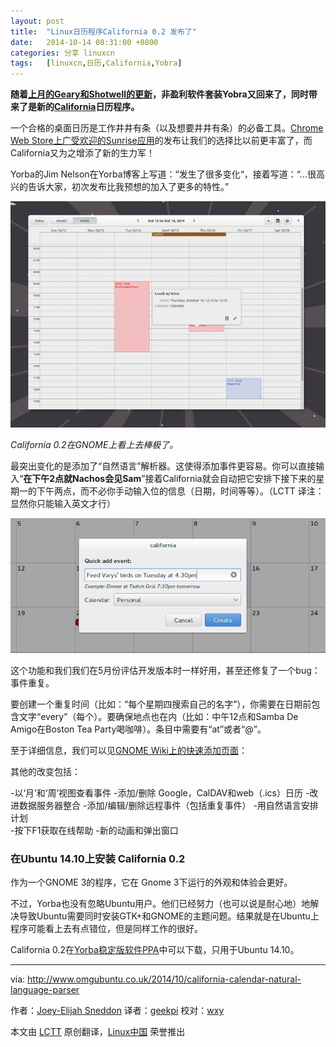 ```yaml
---
layout: post
title:	"Linux日历程序California 0.2 发布了"
date:	2014-10-14 08:31:00 +0800 
categories:	分享 linuxcn 
tags:	[linuxcn,日历,California,Yobra]
---
```



**随着[上月的Geary和Shotwell的更新](http://www.omgubuntu.co.uk/2014/09/new-shotwell-geary-stable-release-available-to-downed)，非盈利软件套装Yobra又回来了，同时带来了是新的[California](https://wiki.gnome.org/Apps/California)日历程序。**


一个合格的桌面日历是工作井井有条（以及想要井井有条）的必备工具。[Chrome Web Store上广受欢迎的Sunrise应用](http://www.omgchrome.com/sunrise-calendar-app-for-google-chrome/)的发布让我们的选择比以前更丰富了，而California又为之增添了新的生力军！


Yorba的Jim Nelson在Yorba博客上写道：“发生了很多变化“，接着写道：“...很高兴的告诉大家，初次发布比我预想的加入了更多的特性。”


![California 0.2 Looks Great on GNOME](/Asserts/Images/album/201410/14/003640uyeurwaa8rm73jy0.jpg)


*California 0.2在GNOME上看上去棒极了。*


最突出变化的是添加了“自然语言”解析器。这使得添加事件更容易。你可以直接输入“**在下午2点就Nachos会见Sam**”接着California就会自动把它安排下接下来的星期一的下午两点，而不必你手动输入位的信息（日期，时间等等）。（LCTT 译注：显然你只能输入英文才行）


![](/Asserts/Images/album/201410/14/003642jmzp6p9ljj5j9tkm.png)


这个功能和我们我们在5月份评估开发版本时一样好用，甚至还修复了一个bug：事件重复。


要创建一个重复时间（比如：“每个星期四搜索自己的名字”），你需要在日期前包含文字“every”（每个）。要确保地点也在内（比如：中午12点和Samba De Amigo在Boston Tea Party喝咖啡）。条目中需要有“at”或者“@”。


至于详细信息，我们可以见[GNOME Wiki上的快速添加页面](https://wiki.gnome.org/Apps/California/HowToUseQuickAdd)：


其他的改变包括：


-以‘月’和‘周’视图查看事件 -添加/删除 Google，CalDAV和web（.ics）日历 -改进数据服务器整合 -添加/编辑/删除远程事件（包括重复事件） -用自然语言安排计划  
 -按下F1获取在线帮助 -新的动画和弹出窗口


### 在Ubuntu 14.10上安装 California 0.2


作为一个GNOME 3的程序，它在 Gnome 3下运行的外观和体验会更好。


不过，Yorba也没有忽略Ubuntu用户。他们已经努力（也可以说是耐心地）地解决导致Ubuntu需要同时安装GTK+和GNOME的主题问题。结果就是在Ubuntu上程序可能看上去有点错位，但是同样工作的很好。


California 0.2在[Yorba稳定版软件PPA](https://launchpad.net/%7Eyorba/+archive/ubuntu/ppa?field.series_filter=utopic)中可以下载，只用于Ubuntu 14.10。




---


via: <http://www.omgubuntu.co.uk/2014/10/california-calendar-natural-language-parser>


作者：[Joey-Elijah Sneddon](https://plus.google.com/117485690627814051450/?rel=author) 译者：[geekpi](https://github.com/geekpi) 校对：[wxy](https://github.com/wxy)


本文由 [LCTT](https://github.com/LCTT/TranslateProject) 原创翻译，[Linux中国](http://linux.cn/) 荣誉推出

